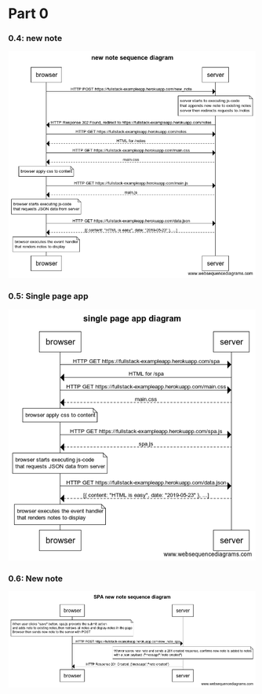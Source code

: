 # Part 0

### 0.4: new note
![0.4](./0.4_new_note.png)

### 0.5: Single page app

![0.5](./0.5_single_page_app.png)

### 0.6: New note

![0.6](./0.6_spa_new_note.png)
